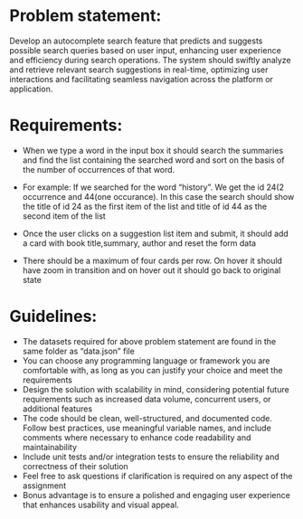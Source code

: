 

# Problem statement:
Develop an autocomplete search feature that predicts and suggests possible search queries based on user input, enhancing user experience and efficiency during search operations. The system should swiftly analyze and retrieve relevant search suggestions in real-time, optimizing user interactions and facilitating seamless navigation across the platform or application.


# Requirements:
- When we type a word  in the input box it should search the summaries and find the  list containing the searched word and sort on the basis of the number of  occurrences of that word.
- For example: If we searched for the word “history”. We get the id 24(2 occurrence      and 44(one occurance). In this case the search should show the title of id 24 as the first item of the list and title of id 44 as the second item of the list

- Once the user clicks on a suggestion list item and submit, it should add a card with book title,summary, author and reset the form data


- There should be a maximum of four cards per row. On hover it should have zoom in transition and on hover out it should go back to original state


# Guidelines:

- The datasets required for above problem statement are found in the same folder as “data.json” file
- You can choose any programming language or framework you are comfortable with, as long as you can justify your choice and meet the requirements
- Design the solution with scalability in mind, considering potential future requirements such as increased data volume, concurrent users, or additional features
- The code should be clean, well-structured, and documented code. Follow best practices, use meaningful variable names, and include comments where necessary to enhance code readability and maintainability
- Include unit tests and/or integration tests to ensure the reliability and correctness of their solution
- Feel free to ask questions if clarification is required on any aspect of the assignment
- Bonus advantage is to ensure a polished and engaging user experience that enhances usability and visual appeal.
